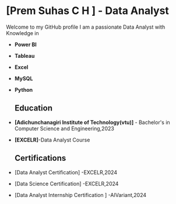 # [Prem Suhas C H ] - Data Analyst


Welcome to my GitHub profile I am a passionate  Data Analyst with Knowledge in 
- **Power BI** 
- **Tableau** 
- **Excel** 
- **MySQL**
- **Python**

  ## Education
- **[Adichunchanagiri Institute of Technology(vtu)]** - Bachelor's in Computer Science and Engineering,2023
- **[EXCELR]**-Data Analyst Course

  ## Certifications
- [Data Analyst Certification] -EXCELR,2024
- [Data Science Certification] -EXCELR,2024
- [Data Analyst Internship Certification ] -AIVariant,2024
  



